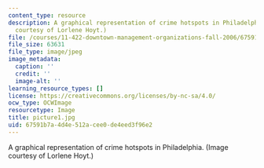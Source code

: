 ```yaml
---
content_type: resource
description: A graphical representation of crime hotspots in Philadelphia. (Image
  courtesy of Lorlene Hoyt.)
file: /courses/11-422-downtown-management-organizations-fall-2006/67591b7a4d4e512acee0de4eed3f96e2_picture1.jpg
file_size: 63631
file_type: image/jpeg
image_metadata:
  caption: ''
  credit: ''
  image-alt: ''
learning_resource_types: []
license: https://creativecommons.org/licenses/by-nc-sa/4.0/
ocw_type: OCWImage
resourcetype: Image
title: picture1.jpg
uid: 67591b7a-4d4e-512a-cee0-de4eed3f96e2
---
```

A graphical representation of crime hotspots in Philadelphia. (Image courtesy of Lorlene Hoyt.)